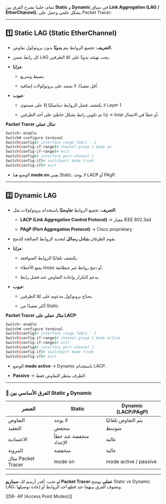 تمام، خلينا نشرح الفرق بين **Static** و **Dynamic** في سياق **Link Aggregation (LAG / EtherChannel)**، بشكل علمي وعمل على Packet Tracer:

---

## **1️⃣ Static LAG (Static EtherChannel)**

- **التعريف**: تجميع الروابط يتم **يدويًا** بدون بروتوكول تفاوض.
    
- كل رابط ضمن LAG يجب تهيئته يدويًا على كلا الطرفين.
    
- **مزايا**:
    
    - بسيط وسريع.
        
    - أقل تعقيدًا، لا يعتمد على بروتوكولات إضافية.
        
- **عيوب**:
    
    - لا يكتشف فشل الروابط ديناميكيًا إلا على مستوى Layer 1.
        
    - إذا تم تكوين رابط بشكل خاطئ على أحد الطرفين → loop أو خطأ في الاتصال.
        

**Packet Tracer مثال عملي**:

```bash
Switch> enable
Switch# configure terminal
Switch(config)# interface range fa0/1 - 2
Switch(config-if-range)# channel-group 1 mode on
Switch(config-if-range)# exit
Switch(config)# interface port-channel 1
Switch(config-if)# switchport mode trunk
Switch(config-if)# exit
```

- الوضع هنا **mode on** يعني Static، لا يوجد LACP أو PAgP.
    

---

## **2️⃣ Dynamic LAG**

- **التعريف**: تجميع الروابط **تفاوضيًا** باستخدام بروتوكولات مثل:
    
    - **LACP (Link Aggregation Control Protocol)** → معيار IEEE 802.3ad
        
    - **PAgP (Port Aggregation Protocol)** → Cisco proprietary
        
- يقوم الطرفان **بتبادل رسائل** لتحديد الروابط الصالحة للدمج.
    
- **مزايا**:
    
    - يكتشف تلقائيًا الروابط المتوافقة.
        
    - يمنع الأخطاء loops أو دمج روابط غير متطابقة.
        
    - يدعم التكرار وإعادة التفاوض عند فشل رابط.
        
- **عيوب**:
    
    - يحتاج بروتوكول مدعوم على كلا الطرفين.
        
    - أكثر تعقيدًا من Static.
        

**Packet Tracer مثال عملي على LACP**:

```bash
Switch> enable
Switch# configure terminal
Switch(config)# interface range fa0/1 - 2
Switch(config-if-range)# channel-group 1 mode active
Switch(config-if-range)# exit
Switch(config)# interface port-channel 1
Switch(config-if)# switchport mode trunk
Switch(config-if)# exit
```

- الوضع **mode active** → Dynamic باستخدام LACP.
    
- **Passive** → الطرف ينتظر التفاوض فقط.
    

---

### **📌 الفرق الأساسي بين Static و Dynamic**

|العنصر|Static|Dynamic (LACP/PAgP)|
|---|---|---|
|التفاوض|لا يوجد|يتم التفاوض تلقائيًا|
|التعقيد|منخفض|متوسط|
|الاعتمادية|منخفضة عند خطأ الإعداد|عالية|
|المرونة|منخفضة|عالية|
|مثال Packet Tracer|mode on|mode active / passive|

---

لو تحب، أقدر أرسم لك **سيناريو Packet Tracer عملي** يوضح Static vs Dynamic LAG، وتشوف الفرق بينهما عند قطع أحد الروابط أو إعادة توصيلها.

[[58- AP (Access Point Modes)]]